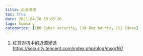 ```yaml
---
title: 近源渗透
toc: true
date: 2021-04-28 15:05:26
tags: Summary
categories: [100 Cyber security, 110 Bug bounty, 112 Ideas]
---
```



1. 红蓝对抗中的近源渗透 https://security.tencent.com/index.php/blog/msg/167
